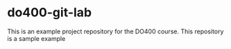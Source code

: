 # do400-git-lab

This is an example project repository for the DO400 course.
This repository is a sample example
